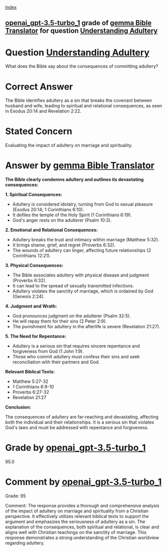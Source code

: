 
[Index](../../../../index.md)
## [openai_gpt-3.5-turbo_1](../../../grading_models/openai_gpt-3.5-turbo_1.md) grade of [gemma Bible Translator](../../../answering_models/gemma_Bible_Translator.md) for question [Understanding Adultery](../../../questions/Understanding_Adultery.md)

# Question [Understanding Adultery](../../../questions/Understanding_Adultery.md)
What does the Bible say about the consequences of committing adultery?

# Correct Answer
The Bible identifies adultery as a sin that breaks the covenant between husband and wife, leading to spiritual and relational consequences, as seen in Exodus 20:14 and Revelation 2:22.

# Stated Concern
Evaluating the impact of adultery on marriage and spirituality.

# Answer by [gemma Bible Translator](../../../answering_models/gemma_Bible_Translator.md)
**The Bible clearly condemns adultery and outlines its devastating consequences:**

**1. Spiritual Consequences:**

* Adultery is considered idolatry, turning from God to sexual pleasure (Exodus 20:14; 1 Corinthians 6:10).
* It defiles the temple of the Holy Spirit (1 Corinthians 6:19).
* God's anger rests on the adulterer (Psalm 10:3).

**2. Emotional and Relational Consequences:**

* Adultery breaks the trust and intimacy within marriage (Matthew 5:32).
* It brings shame, grief, and regret (Proverbs 6:32).
* The wounds of adultery can linger, affecting future relationships (2 Corinthians 12:21).

**3. Physical Consequences:**

* The Bible associates adultery with physical disease and judgment (Proverbs 6:32).
* It can lead to the spread of sexually transmitted infections.
* Adultery violates the sanctity of marriage, which is ordained by God (Genesis 2:24).

**4. Judgment and Wrath:**

* God pronounces judgment on the adulterer (Psalm 32:5).
* He will repay them for their sins (2 Peter 2:9).
* The punishment for adultery in the afterlife is severe (Revelation 21:27).

**5. The Need for Repentance:**

* Adultery is a serious sin that requires sincere repentance and forgiveness from God (1 John 1:9).
* Those who commit adultery must confess their sins and seek reconciliation with their partners and God.

**Relevant Biblical Texts:**

* Matthew 5:27-32
* 1 Corinthians 6:9-10
* Proverbs 6:27-32
* Revelation 21:27

**Conclusion:**

The consequences of adultery are far-reaching and devastating, affecting both the individual and their relationships. It is a serious sin that violates God's laws and must be addressed with repentance and forgiveness.

# Grade by [openai_gpt-3.5-turbo_1](../../../grading_models/openai_gpt-3.5-turbo_1.md)
95.0

# Comment by [openai_gpt-3.5-turbo_1](../../../grading_models/openai_gpt-3.5-turbo_1.md)
Grade: 95

Comment: The response provides a thorough and comprehensive analysis of the impact of adultery on marriage and spirituality from a Christian perspective. It effectively utilizes relevant biblical texts to support the argument and emphasizes the seriousness of adultery as a sin. The explanation of the consequences, both spiritual and relational, is clear and aligns well with Christian teachings on the sanctity of marriage. This response demonstrates a strong understanding of the Christian worldview regarding adultery.

